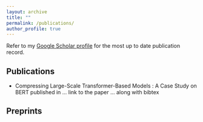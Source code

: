 ```yaml
---
layout: archive
title: ""
permalink: /publications/
author_profile: true
---
```


Refer to my [Google Scholar profile](https://scholar.google.co.in/citations?user=Xd5QJoEAAAAJ&hl=en&oi=ao) for the most up to date publication record.

## Publications

* Compressing Large-Scale Transformer-Based Models : A Case Study on BERT
  published in ...
  link to the paper ... along with bibtex

## Preprints
